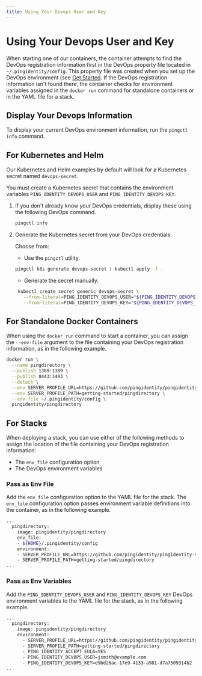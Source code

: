 ```yaml
---
title: Using Your Devops User and Key
---
```

# Using Your Devops User and Key

When starting one of our containers, the container attempts to find the DevOps registration information first in the DevOps property file located in `~/.pingidentity/config`. This property file was created when you set up the DevOps environment (see [Get Started](../get-started/getStarted.md). If the DevOps registration information isn't found there, the container checks for environment variables assigned in the `docker run` command for standalone containers or in the YAML file for a stack.

## Display Your Devops Information

To display your current DevOps environment information, run the `pingctl info` command.


## For Kubernetes and Helm

Our Kubernetes and Helm examples by default will look for a Kubernetes secret named `devops-secret`.

You must create a Kubernetes secret that contains the environment variables `PING_IDENTITY_DEVOPS_USER` and `PING_IDENTITY_DEVOPS_KEY`.

1. If you don't already know your DevOps credentials, display these using the following DevOps command.

    ```sh
    pingctl info
    ```

2. Generate the Kubernetes secret from your DevOps credentials:

   Choose from:

   * Use the `pingctl` utility.

    ```sh
    pingctl k8s generate devops-secret | kubectl apply -f -
    ```

   * Generate the secret manually.

   ```sh
    kubectl create secret generic devops-secret \
      --from-literal=PING_IDENTITY_DEVOPS_USER="${PING_IDENTITY_DEVOPS_USER}" \
      --from-literal=PING_IDENTITY_DEVOPS_KEY="${PING_IDENTITY_DEVOPS_KEY}"
   ```


## For Standalone Docker Containers

When using the `docker run` command to start a container, you can assign the `--env-file` argument to the file containing your DevOps registration information, as in the following example.

```bash
docker run \
  --name pingdirectory \
  --publish 1389:1389 \
  --publish 8443:1443 \
  --detach \
  --env SERVER_PROFILE_URL=https://github.com/pingidentity/pingidentity-server-profiles.git \
  --env SERVER_PROFILE_PATH=getting-started/pingdirectory \
  --env-file ~/.pingidentity/config \
  pingidentity/pingdirectory
```

## For Stacks

When deploying a stack, you can use either of the following methods to assign the location of the file containing your DevOps registration information:

* The `env_file` configuration option
* The DevOps environment variables

### Pass as Env File

Add the `env_file` configuration option to the YAML file for the stack. The `env_file` configuration option passes environment variable definitions into the container, as in the following example.

```sh
...
  pingdirectory:
    image: pingidentity/pingdirectory
    env_file:
    - ${HOME}/.pingidentity/config
    environment:
    - SERVER_PROFILE_URL=https://github.com/pingidentity/pingidentity-server-profiles.git
    - SERVER_PROFILE_PATH=getting-started/pingdirectory
...
```

### Pass as Env Variables

Add the `PING_IDENTITY_DEVOPS_USER` and `PING_IDENTITY_DEVOPS_KEY` DevOps environment variables to the YAML file for the stack, as in the following example.

```sh
...
  pingdirectory:
    image: pingidentity/pingdirectory
    environment:
      - SERVER_PROFILE_URL=https://github.com/pingidentity/pingidentity-server-profiles.git
      - SERVER_PROFILE_PATH=getting-started/pingdirectory
      - PING_IDENTITY_ACCEPT_EULA=YES
      - PING_IDENTITY_DEVOPS_USER=jsmith@example.com
      - PING_IDENTITY_DEVOPS_KEY=e9bd26ac-17e9-4133-a981-d7a7509314b2
...
```
